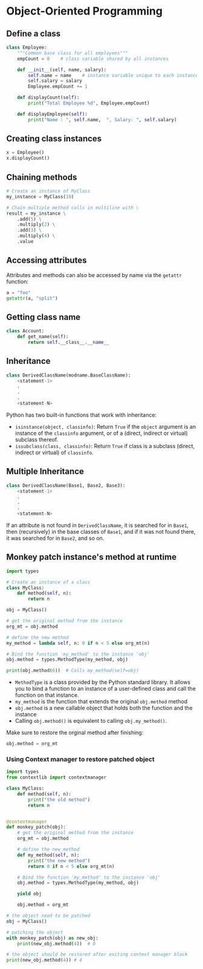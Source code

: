 # Object-Oriented Programming

## Define a class

```py
class Employee:
    """Common base class for all employees"""
    empCount = 0    # class variable shared by all instances

    def __init__(self, name, salary):
        self.name = name    # instance variable unique to each instance
        self.salary = salary
        Employee.empCount += 1

    def displayCount(self):
        print("Total Employee %d", Employee.empCount)

    def displayEmployee(self):
        print("Name : ", self.name,  ", Salary: ", self.salary)
```


## Creating class instances

```py
x = Employee()
x.displayCount()
```

## Chaining methods

```py
# Create an instance of MyClass
my_instance = MyClass(10)

# Chain multiple method calls in multiline with \
result = my_instance \
    .add(5) \
    .multiply(2) \
    .add(3) \
    .multiply(4) \
    .value
```


## Accessing attributes

Attributes and methods can also be accessed by name via the `getattr` function:
```py
a = "foo"
getattr(a, "split")
```


## Getting class name
```py
class Account:
    def get_name(self):
        return self.__class__.__name__
```


## Inheritance

```py
class DerivedClassName(modname.BaseClassName):
    <statement-1>
    .
    .
    .
    <statement-N>
```

Python has two built-in functions that work with inheritance:

- `isinstance(object, classinfo)`: Return `True` if the `object` argument is an instance of the `classinfo` argument, or of a (direct, indirect or virtual) subclass thereof.
- `issubclass(class, classinfo)`: Return `True` if class is a subclass (direct, indirect or virtual) of `classinfo`.


## Multiple Inheritance

```py
class DerivedClassName(Base1, Base2, Base3):
    <statement-1>
    .
    .
    .
    <statement-N>
```

If an attribute is not found in `DerivedClassName`, it is searched for in `Base1`, then (recursively) in the base classes of `Base1`, and if it was not found there, it was searched for in `Base2`, and so on.


## Monkey patch instance's method at runtime

```py
import types

# Create an instance of a class
class MyClass:
    def method(self, n):
        return n

obj = MyClass()

# get the original method from the instance
org_mt = obj.method

# define the new method
my_method = lambda self, n: 0 if n < 5 else org_mt(n)

# Bind the function 'my_method' to the instance 'obj'
obj.method = types.MethodType(my_method, obj)

print(obj.method(6))  # Calls my_method(self=obj)
```

- `MethodType` is a class provided by the Python standard library. It allows you to bind a function to an instance of a user-defined class and call the function on that instance.
- `my_method` is the function that extends the original `obj.method` method
- `obj.method` is a new callable object that holds both the function and the instance
- Calling `obj.method()` is equivalent to calling `obj.my_method()`.

Make sure to restore the orginal method after finishing:
```py
obj.method = org_mt
```

### Using Context manager to restore patched object

```py
import types
from contextlib import contextmanager

class MyClass:
    def method(self, n):
        print("the old method")
        return n


@contextmanager
def monkey_patch(obj):
    # get the original method from the instance
    org_mt = obj.method

    # define the new method
    def my_method(self, n): 
        print("the new method")
        return 0 if n < 5 else org_mt(n)

    # Bind the function 'my_method' to the instance 'obj'
    obj.method = types.MethodType(my_method, obj)

    yield obj

    obj.method = org_mt

# the object need to be patched
obj = MyClass()

# patching the object
with monkey_patch(obj) as new_obj:
    print(new_obj.method(4))  # 0

# the object should be restored after exiting context manager block
print(new_obj.method(4)) # 4
```
